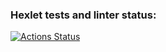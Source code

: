 ### Hexlet tests and linter status:
[![Actions Status](https://github.com/Kolyasamsa/frontend-project-46/actions/workflows/hexlet-check.yml/badge.svg)](https://github.com/Kolyasamsa/frontend-project-46/actions)